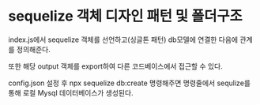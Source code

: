 # sequelize 객체 디자인 패턴 및 폴더구조

index.js에서 sequelize 객체를 선언하고(싱글톤 패턴)
db모델에 연결한 다음에
관계를 정의해준다.

또한 해당 output 객체를 export하여 
다른 코드베이스에서 접근할 수 있다.

config.json 설정 후 
npx sequelize db:create 명령해주면
명령줄에서 sequlize를 통해 로컬 Mysql 데이터베이스가 생성된다.